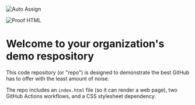 ![Auto Assign](https://github.com/FCR-WEB-APP/demo-repository/actions/workflows/auto-assign.yml/badge.svg)

![Proof HTML](https://github.com/FCR-WEB-APP/demo-repository/actions/workflows/proof-html.yml/badge.svg)

# Welcome to your organization's demo respository
This code repository (or "repo") is designed to demonstrate the best GitHub has to offer with the least amount of noise.

The repo includes an `index.html` file (so it can render a web page), two GitHub Actions workflows, and a CSS stylesheet dependency.
